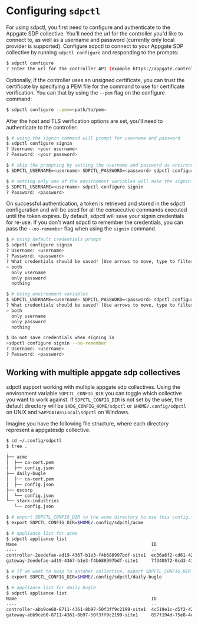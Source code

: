 # Configuring `sdpctl`

For using sdpctl, you first need to configure and authenticate to the Appgate SDP collective. You'll need the url for the controller you'd like to connect to, as well as a username and password (currently only local provider is supported). Configure sdpctl to connect to your Appgate SDP collective by running `sdpctl configure` and responding to the prompts:
```bash
$ sdpctl configure
? Enter the url for the controller API (example https://appgate.controller.com/admin) https://sdp.controller.com/admin
```
Optionally, if the controller uses an unsigned certificate, you can trust the certificate by specifying a PEM file for the command to use for certificate verification. You can that by using the `--pem` flag on the configure command:

```bash
$ sdpctl configure --pem=<path/to/pem>
```

After the host and TLS verification options are set, you'll need to authenticate to the controller:

```bash
$ # using the signin command will prompt for username and password
$ sdpctl configure signin
? Username: <your username>
? Password: <your password>

$ # skip the prompting by setting the username and password as environment variables. This is only supported when using local provider for authentication.
$ SDPCTL_USERNAME=<username> SDPCTL_PASSWORD=<password> sdpctl configure signin

$ # setting only one of the environment variables will make the signin command prompt for the missing information. For example:
$ SDPCTL_USERNAME=<username> sdpctl configure signin
? Password: <password>
```

On successful authentication, a token is retrieved and stored in the sdpctl configuration and will be used for all the consecutive commands executed until the token expires. By default, sdpctl will save your signin credentials for re-use. If you don't want sdpctl to remember the credentials, you can pass the `--no-remember` flag when using the `signin` command.

```bash
$ # Using default credentials prompt
$ sdpctl configure signin
? Username: <username>
? Password: <password>
? What credentials should be saved? [Use arrows to move, type to filter]
> both
  only username
  only password
  nothing

$ # Using environment variables
$ SDPCTL_USERNAME=<username> SDPCTL_PASSWORD=<password> sdpctl configure signin
? What credentials should be saved? [Use arrows to move, type to filter]
> both
  only username
  only password
  nothing

$ Do not save credentials when signing in
>sdpctl configure signin --no-remember
? Username: <username>
? Password: <password>
```

## Working with multiple appgate sdp collectives

sdpctl support working with multiple appgate sdp collectives. Using the environment variable `SDPCTL_CONFIG_DIR` you can toggle which collective you want
to work against. If `SDPCTL_CONFIG_DIR` is not set by the user, the default directory will be `$XDG_CONFIG_HOME/sdpctl` or `$HOME/.config/sdpctl` on UNIX and `%APPDATA%\Local\sdpctl` on Windows.

Imagine you have the following file structure, where each directory represent a appgatesdp collective.


```bash
$ cd ~/.config/sdpctl
$ tree .
.
├── acme
│  ├── ca-cert.pem
│  ├── config.json
├── daily-bugle
│  ├── ca-cert.pem
│  ├── config.json
├── oscorp
│  └── config.json
└── stark-industries
   └── config.json

```


```bash
$ # export SDPCTL_CONFIG_DIR to the acme directory to use this config.
$ export SDPCTL_CONFIG_DIR=$HOME/.config/sdpctl/acme
```

```bash
$ # appliance list for acme
$ sdpctl appliance list
Name                                                   ID                                    Hostname                 Site          Activated
----                                                   --                                    --------                 ----          ---------
controller-2eedefae-ad19-4367-b1e3-f4b688997bdf-site1  ec36a6f2-cd61-42a4-8791-d0bfd3a460bb  envy-10-97-180-2.devops  Default Site  true
gateway-2eedefae-ad19-4367-b1e3-f4b688997bdf-site1     7f340572-0cd3-416b-7755-9f5c4e546391  envy-10-97-180-3.devops  Default Site  true
```


```bash
$ # if we want to swap to antoher collective, export SDPCTL_CONFIG_DIR to another config directory.
$ export SDPCTL_CONFIG_DIR=$HOME/.config/sdpctl/daily-bugle
```

```bash
$ # appliance list for daily bugle
$ sdpctl appliance list
Name                                                   ID                                    Hostname                                    Site          Activated
----                                                   --                                    --------                                    ----          ---------
controller-abb9ce60-8711-4361-8b97-50f3ff9c2199-site1  4c519e1c-d5f2-4241-97d5-1ae8219175d1  ec2-3-86-111-140.compute-1.amazonaws.com    Default Site  true
gateway-abb9ce60-8711-4361-8b97-50f3ff9c2199-site1     857f194d-75e8-4d3b-68b1-5897dce4fb18  ec2-54-175-105-232.compute-1.amazonaws.com  Default Site  true

```
